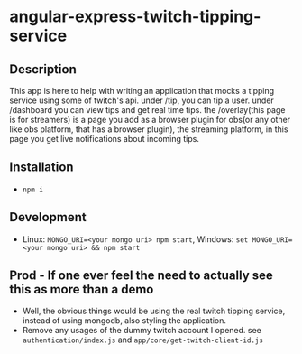 # angular-express-twitch-tipping-service

## Description

This app is here to help with writing an application that mocks a tipping service using some of twitch's api. under /tip, you can tip a user. under /dashboard you can view tips and get real time tips. the /overlay(this page is for streamers) is a page you add as a browser plugin for obs(or any other like obs platform, that has a browser plugin), the streaming platform, in this page you get live notifications about incoming tips.

## Installation

* `npm i`

## Development
* Linux: `MONGO_URI=<your mongo uri> npm start`, Windows: `set MONGO_URI=<your mongo uri> && npm start`

## Prod - If one ever feel the need to actually see this as more than a demo
* Well, the obvious things would be using the real twitch tipping service, instead of using mongodb, also styling the application.
* Remove any usages of the dummy twitch account I opened. see `authentication/index.js` and `app/core/get-twitch-client-id.js`




